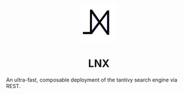 <p align="center">
  <img width="20%" src="https://github.com/ChillFish8/lnx/blob/master/assets/logo.png" alt="Lust Logo">
</p>



<h1 align="center">LNX</h1>
An ultra-fast, composable deployment of the tantivy search engine via REST.

